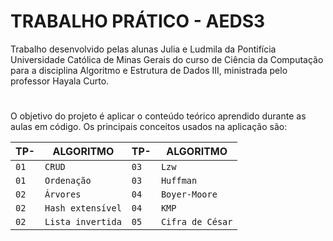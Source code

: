 # TRABALHO PRÁTICO - AEDS3

Trabalho desenvolvido pelas alunas Julia e Ludmila da Pontifícia Universidade Católica de Minas Gerais do curso de Ciência da Computação para a disciplina Algoritmo e Estrutura de Dados III, ministrada pelo professor Hayala Curto.

#
O objetivo do projeto é aplicar o conteúdo teórico aprendido durante as aulas em código. Os principais conceitos usados na aplicação são:

| TP- | ALGORITMO | TP- | ALGORITMO 
| --- | --- |  --- | --- |
|  `01` | `CRUD` | `03` | `Lzw` |
| `01` | `Ordenação` | `03` | `Huffman` |
| `02` | `Árvores` | `04` | `Boyer-Moore` |
| `02` | `Hash extensível` | `04` | `KMP` |
| `02` | `Lista invertida` | `05` | `Cifra de César` |




